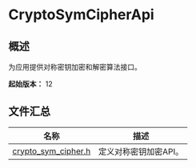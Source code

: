 # CryptoSymCipherApi

## 概述

为应用提供对称密钥加密和解密算法接口。

**起始版本：** 12
## 文件汇总

| 名称 | 描述 |
| -- | -- |
| [crypto_sym_cipher.h](capi-crypto-sym-cipher-h.md) | 定义对称密钥加密API。 |
